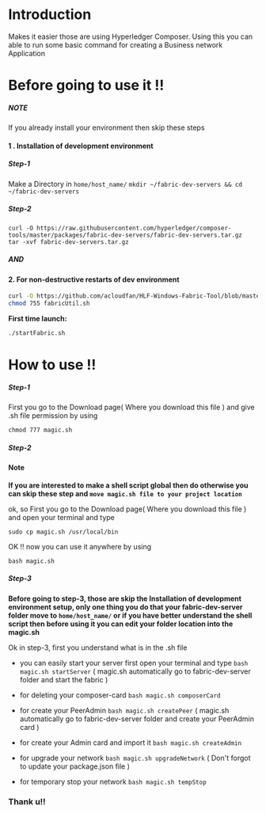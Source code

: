# Introduction
Makes it easier those are using Hyperledger Composer. Using this you can able to run some basic command for creating a Business network Application 
# Before going to use it !!
##### NOTE
If you already install your environment then skip these steps       
#### 1 . Installation of development environment 
##### Step-1
Make a Directory in ``home/host_name/`` 
``
mkdir ~/fabric-dev-servers && cd ~/fabric-dev-servers
``
##### Step-2
```
curl -O https://raw.githubusercontent.com/hyperledger/composer-tools/master/packages/fabric-dev-servers/fabric-dev-servers.tar.gz
tar -xvf fabric-dev-servers.tar.gz
```
##### AND 
#### 2. For non-destructive restarts of dev environment
```sh
curl -O https://github.com/acloudfan/HLF-Windows-Fabric-Tool/blob/master/fabricUtil.sh
chmod 755 fabricUtil.sh
```
**First time launch:**
```sh
./startFabric.sh
```
# How to use !!
##### Step-1
First you go to the Download page( Where you download this file ) and give .sh file permission by using 
```
chmod 777 magic.sh
```
##### Step-2
#### Note 
**If you are interested to make a shell script global then do otherwise you can skip these step and ``move magic.sh file to your project location ``** 

ok, so 
First you go to the Download page( Where you download this file ) and
open your terminal and type 
```
sudo cp magic.sh /usr/local/bin
```
OK !! now you can use it anywhere by using 
```
bash magic.sh 
```
##### Step-3
**Before going to step-3, those are skip the Installation of development environment setup, only one thing you do that your fabric-dev-server folder move to ``home/host_name/`` or if you have better understand the shell script then before using it you can edit your folder location into the magic.sh**
 
Ok in step-3, first you understand what is in the .sh file
* you can easily start your server first open your terminal and type ``` bash magic.sh startServer ``` ( magic.sh automatically go to fabric-dev-server folder and start the fabric ) 
* for deleting your composer-card ``bash magic.sh composerCard``  
* for create your PeerAdmin ``bash magic.sh createPeer`` ( magic.sh automatically go to fabric-dev-server folder and create your PeerAdmin card ) 

* for create your Admin card and import it ``bash magic.sh createAdmin``
* for upgrade your network ``bash magic.sh upgradeNetwork`` ( Don't forgot to update your package.json file )
* for temporary stop your network ``bash magic.sh tempStop`` 

### Thank u!!
